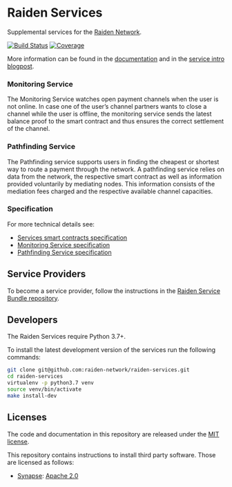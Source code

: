 # Raiden Services

Supplemental services for the [Raiden Network](https://raiden.network/).

[![Build Status](https://travis-ci.com/raiden-network/raiden-services.svg?branch=master)](https://travis-ci.com/raiden-network/raiden-services)
[![Coverage](https://img.shields.io/codecov/c/github/raiden-network/raiden-services.svg?style=round)](https://codecov.io/gh/raiden-network/raiden-services/)

More information can be found in the [documentation](https://raiden-services.readthedocs.io/en/latest/) and in the
[service intro blogpost](https://medium.com/raiden-network/raiden-service-bundle-explained-f9bd3f6f358d).

### Monitoring Service

The Monitoring Service watches open payment channels when the user is not online. In case one of the user’s channel partners wants to close a channel while the user is offline, the monitoring service sends the latest balance proof to the smart contract and thus ensures the correct settlement of the channel.

### Pathfinding Service

The Pathfinding service supports users in finding the cheapest or shortest way to route a payment through the network. A pathfinding service relies on data from the network, the respective smart contract as well as information provided voluntarily by mediating nodes. This information consists of the mediation fees charged and the respective available channel capacities.

### Specification

For more technical details see:
- [Services smart contracts specification](https://raiden-network-specification.readthedocs.io/en/latest/service_contracts.html)
- [Monitoring Service specification](https://raiden-network-specification.readthedocs.io/en/latest/monitoring_service.html)
- [Pathfinding Service specification](https://raiden-network-specification.readthedocs.io/en/latest/pathfinding_service.html)

## Service Providers

To become a service provider, follow the instructions in the [Raiden Service Bundle repository](https://github.com/raiden-network/raiden-service-bundle).

## Developers

The Raiden Services require Python 3.7+.

To install the latest development version of the services run the following commands:

```sh
git clone git@github.com:raiden-network/raiden-services.git
cd raiden-services
virtualenv -p python3.7 venv
source venv/bin/activate
make install-dev
```

## Licenses

The code and documentation in this repository are released under the [MIT license](./LICENSE).

This repository contains instructions to install third party software. Those are licensed as follows:

- [Synapse](https://github.com/matrix-org/synapse): [Apache 2.0](https://github.com/matrix-org/synapse/blob/047ac0cbba25ccffb93d92b46254a58f48ddaf9c/LICENSE)